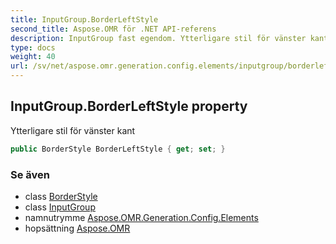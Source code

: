 ```yaml
---
title: InputGroup.BorderLeftStyle
second_title: Aspose.OMR för .NET API-referens
description: InputGroup fast egendom. Ytterligare stil för vänster kant
type: docs
weight: 40
url: /sv/net/aspose.omr.generation.config.elements/inputgroup/borderleftstyle/
---
```

## InputGroup.BorderLeftStyle property

Ytterligare stil för vänster kant

```csharp
public BorderStyle BorderLeftStyle { get; set; }
```

### Se även

* class [BorderStyle](../../../aspose.omr.generation.config/borderstyle/)
* class [InputGroup](../)
* namnutrymme [Aspose.OMR.Generation.Config.Elements](../../inputgroup/)
* hopsättning [Aspose.OMR](../../../)


